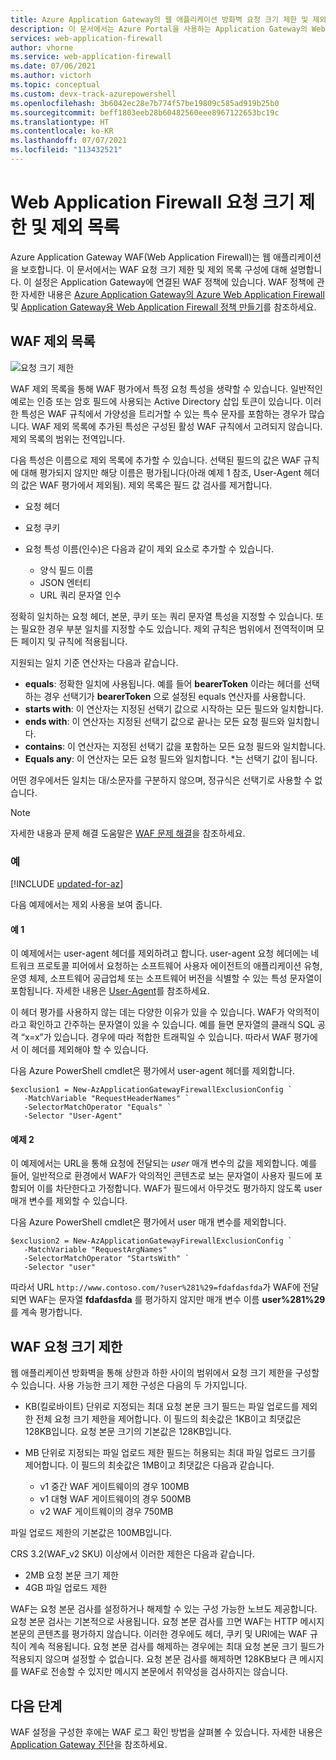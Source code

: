 ```yaml
---
title: Azure Application Gateway의 웹 애플리케이션 방화벽 요청 크기 제한 및 제외 목록 - Azure Portal
description: 이 문서에서는 Azure Portal을 사용하는 Application Gateway의 Web Application Firewall 요청 크기 제한 및 제외 목록 구성에 관해 설명합니다.
services: web-application-firewall
author: vhorne
ms.service: web-application-firewall
ms.date: 07/06/2021
ms.author: victorh
ms.topic: conceptual
ms.custom: devx-track-azurepowershell
ms.openlocfilehash: 3b6042ec28e7b774f57be19809c585ad919b25b0
ms.sourcegitcommit: beff1803eeb28b60482560eee8967122653bc19c
ms.translationtype: HT
ms.contentlocale: ko-KR
ms.lasthandoff: 07/07/2021
ms.locfileid: "113432521"
---
```

# <a name="web-application-firewall-request-size-limits-and-exclusion-lists"></a>Web Application Firewall 요청 크기 제한 및 제외 목록

Azure Application Gateway WAF(Web Application Firewall)는 웹 애플리케이션을 보호합니다. 이 문서에서는 WAF 요청 크기 제한 및 제외 목록 구성에 대해 설명합니다. 이 설정은 Application Gateway에 연결된 WAF 정책에 있습니다. WAF 정책에 관한 자세한 내용은 [Azure Application Gateway의 Azure Web Application Firewall](ag-overview.md) 및 [Application Gateway용 Web Application Firewall 정책 만들기](create-waf-policy-ag.md)를 참조하세요.

## <a name="waf-exclusion-lists"></a>WAF 제외 목록

![요청 크기 제한](../media/application-gateway-waf-configuration/waf-policy.png)

WAF 제외 목록을 통해 WAF 평가에서 특정 요청 특성을 생략할 수 있습니다. 일반적인 예로는 인증 또는 암호 필드에 사용되는 Active Directory 삽입 토큰이 있습니다. 이러한 특성은 WAF 규칙에서 가양성을 트리거할 수 있는 특수 문자를 포함하는 경우가 많습니다. WAF 제외 목록에 추가된 특성은 구성된 활성 WAF 규칙에서 고려되지 않습니다. 제외 목록의 범위는 전역입니다.

다음 특성은 이름으로 제외 목록에 추가할 수 있습니다. 선택된 필드의 값은 WAF 규칙에 대해 평가되지 않지만 해당 이름은 평가됩니다(아래 예제 1 참조, User-Agent 헤더의 값은 WAF 평가에서 제외됨). 제외 목록은 필드 값 검사를 제거합니다.

* 요청 헤더
* 요청 쿠키
* 요청 특성 이름(인수)은 다음과 같이 제외 요소로 추가할 수 있습니다.

   * 양식 필드 이름
   * JSON 엔터티
   * URL 쿼리 문자열 인수

정확히 일치하는 요청 헤더, 본문, 쿠키 또는 쿼리 문자열 특성을 지정할 수 있습니다.  또는 필요한 경우 부분 일치를 지정할 수도 있습니다. 제외 규칙은 범위에서 전역적이며 모든 페이지 및 규칙에 적용됩니다.

지원되는 일치 기준 연산자는 다음과 같습니다.

- **equals**: 정확한 일치에 사용됩니다. 예를 들어 **bearerToken** 이라는 헤더를 선택하는 경우 선택기가 **bearerToken** 으로 설정된 equals 연산자를 사용합니다.
- **starts with**: 이 연산자는 지정된 선택기 값으로 시작하는 모든 필드와 일치합니다.
- **ends with**: 이 연산자는 지정된 선택기 값으로 끝나는 모든 요청 필드와 일치합니다.
- **contains**: 이 연산자는 지정된 선택기 값을 포함하는 모든 요청 필드와 일치합니다.
- **Equals any**: 이 연산자는 모든 요청 필드와 일치합니다. *는 선택기 값이 됩니다.

어떤 경우에서든 일치는 대/소문자를 구분하지 않으며, 정규식은 선택기로 사용할 수 없습니다.

> [!NOTE]
> 자세한 내용과 문제 해결 도움말은 [WAF 문제 해결](web-application-firewall-troubleshoot.md)을 참조하세요.

### <a name="examples"></a>예

[!INCLUDE [updated-for-az](../../../includes/updated-for-az.md)]

다음 예제에서는 제외 사용을 보여 줍니다.

#### <a name="example-1"></a>예 1

이 예제에서는 user-agent 헤더를 제외하려고 합니다. user-agent 요청 헤더에는 네트워크 프로토콜 피어에서 요청하는 소프트웨어 사용자 에이전트의 애플리케이션 유형, 운영 체제, 소프트웨어 공급업체 또는 소프트웨어 버전을 식별할 수 있는 특성 문자열이 포함됩니다. 자세한 내용은 [User-Agent](https://developer.mozilla.org/en-US/docs/Web/HTTP/Headers/User-Agent)를 참조하세요.

이 헤더 평가를 사용하지 않는 데는 다양한 이유가 있을 수 있습니다. WAF가 악의적이라고 확인하고 간주하는 문자열이 있을 수 있습니다. 예를 들면 문자열의 클래식 SQL 공격 “x=x”가 있습니다. 경우에 따라 적합한 트래픽일 수 있습니다. 따라서 WAF 평가에서 이 헤더를 제외해야 할 수 있습니다.

다음 Azure PowerShell cmdlet은 평가에서 user-agent 헤더를 제외합니다.

```azurepowershell
$exclusion1 = New-AzApplicationGatewayFirewallExclusionConfig `
   -MatchVariable "RequestHeaderNames" `
   -SelectorMatchOperator "Equals" `
   -Selector "User-Agent"
```
#### <a name="example-2"></a>예제 2

이 예제에서는 URL을 통해 요청에 전달되는 *user* 매개 변수의 값을 제외합니다. 예를 들어, 일반적으로 환경에서 WAF가 악의적인 콘텐츠로 보는 문자열이 사용자 필드에 포함되어 이를 차단한다고 가정합니다.  WAF가 필드에서 아무것도 평가하지 않도록 user 매개 변수를 제외할 수 있습니다.

다음 Azure PowerShell cmdlet은 평가에서 user 매개 변수를 제외합니다.

```azurepowershell
$exclusion2 = New-AzApplicationGatewayFirewallExclusionConfig `
   -MatchVariable "RequestArgNames" `
   -SelectorMatchOperator "StartsWith" `
   -Selector "user"
```
따라서 URL `http://www.contoso.com/?user%281%29=fdafdasfda`가 WAF에 전달되면 WAF는 문자열 **fdafdasfda** 를 평가하지 않지만 매개 변수 이름 **user%281%29** 를 계속 평가합니다. 

## <a name="waf-request-size-limits"></a>WAF 요청 크기 제한



웹 애플리케이션 방화벽을 통해 상한과 하한 사이의 범위에서 요청 크기 제한을 구성할 수 있습니다. 사용 가능한 크기 제한 구성은 다음의 두 가지입니다.

- KB(킬로바이트) 단위로 지정되는 최대 요청 본문 크기 필드는 파일 업로드를 제외한 전체 요청 크기 제한을 제어합니다. 이 필드의 최솟값은 1KB이고 최댓값은 128KB입니다. 요청 본문 크기의 기본값은 128KB입니다.
- MB 단위로 지정되는 파일 업로드 제한 필드는 허용되는 최대 파일 업로드 크기를 제어합니다. 이 필드의 최솟값은 1MB이고 최댓값은 다음과 같습니다.

   - v1 중간 WAF 게이트웨이의 경우 100MB
   - v1 대형 WAF 게이트웨이의 경우 500MB
   - v2 WAF 게이트웨이의 경우 750MB 

파일 업로드 제한의 기본값은 100MB입니다.

CRS 3.2(WAF_v2 SKU) 이상에서 이러한 제한은 다음과 같습니다.
   
   - 2MB 요청 본문 크기 제한
   - 4GB 파일 업로드 제한 

WAF는 요청 본문 검사를 설정하거나 해제할 수 있는 구성 가능한 노브도 제공합니다. 요청 본문 검사는 기본적으로 사용됩니다. 요청 본문 검사를 끄면 WAF는 HTTP 메시지 본문의 콘텐츠를 평가하지 않습니다. 이러한 경우에도 헤더, 쿠키 및 URI에는 WAF 규칙이 계속 적용됩니다. 요청 본문 검사를 해제하는 경우에는 최대 요청 본문 크기 필드가 적용되지 않으며 설정할 수 없습니다. 요청 본문 검사를 해제하면 128KB보다 큰 메시지를 WAF로 전송할 수 있지만 메시지 본문에서 취약성을 검사하지는 않습니다.

## <a name="next-steps"></a>다음 단계

WAF 설정을 구성한 후에는 WAF 로그 확인 방법을 살펴볼 수 있습니다. 자세한 내용은 [Application Gateway 진단](../../application-gateway/application-gateway-diagnostics.md#diagnostic-logging)을 참조하세요.
